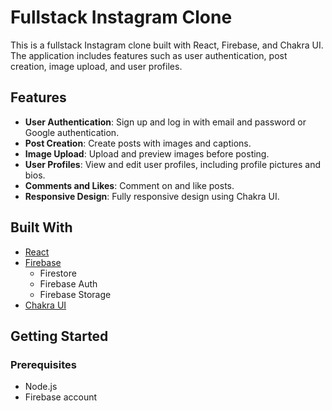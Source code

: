 # Fullstack Instagram Clone

This is a fullstack Instagram clone built with React, Firebase, and Chakra UI. The application includes features such as user authentication, post creation, image upload, and user profiles.

## Features

- **User Authentication**: Sign up and log in with email and password or Google authentication.
- **Post Creation**: Create posts with images and captions.
- **Image Upload**: Upload and preview images before posting.
- **User Profiles**: View and edit user profiles, including profile pictures and bios.
- **Comments and Likes**: Comment on and like posts.
- **Responsive Design**: Fully responsive design using Chakra UI.

## Built With

- [React](https://reactjs.org/)
- [Firebase](https://firebase.google.com/)
  - Firestore
  - Firebase Auth
  - Firebase Storage
- [Chakra UI](https://chakra-ui.com/)

## Getting Started

### Prerequisites

- Node.js
- Firebase account

